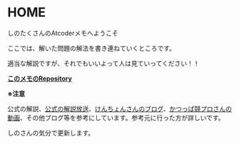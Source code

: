 # HOME

しのたくさんのAtcoderメモへようこそ

ここでは、解いた問題の解法を書き連ねていくところです。

適当な解説ですが、それでもいいよって人は見ていってください！！

[**このメモのRepository**](https://github.com/ShinoTakusan/Atcoder)

**※注意**

公式の解説、[公式の解説放送](https://www.youtube.com/channel/UCtG3StnbhxHxXfE6Q4cPZwQ)、[けんちょんさんのブログ](https://drken1215.hatenablog.com/)、[かつっぱ競プロさんの動画](https://www.youtube.com/channel/UCqqeYOh1gk_TJ16sxazWhUg)、その他ブログ等を参考にしています。参考元に行った方が詳しいです。

しのさんの気分で更新します。
